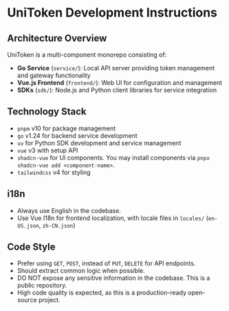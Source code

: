 # UniToken Development Instructions

## Architecture Overview

UniToken is a multi-component monorepo consisting of:

- **Go Service** (`service/`): Local API server providing token management and gateway functionality
- **Vue.js Frontend** (`frontend/`): Web UI for configuration and management
- **SDKs** (`sdk/`): Node.js and Python client libraries for service integration

## Technology Stack

- `pnpm` v10 for package management
- `go` v1.24 for backend service development
- `uv` for Python SDK development and service management
- `vue` v3 with setup API
- `shadcn-vue` for UI components. You may install components via `pnpx shadcn-vue add <component-name>`.
- `tailwindcss` v4 for styling

## i18n

- Always use English in the codebase.
- Use Vue I18n for frontend localization, with locale files in `locales/` (`en-US.json`, `zh-CN.json`)

## Code Style

- Prefer using `GET`, `POST`, instead of `PUT`, `DELETE` for API endpoints.
- Should extract common logic when possible.
- DO NOT expose any sensitive information in the codebase. This is a public repository.
- High code quality is expected, as this is a production-ready open-source project.
